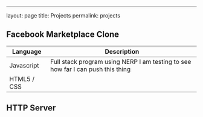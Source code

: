 ---
layout: page
title: Projects
permalink: projects


## Facebook Marketplace Clone
| Language     | Description |
| ----------- | ----------- |
| Javascript    | Full stack program using NERP  I am testing to see how far I can push this thing|
| HTML5 / CSS  

## HTTP Server

